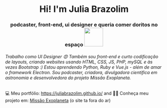 <h1 align="center">Hi! I'm Julia Brazolim</h1>

<!-- <p align="center">
  <img width="350" src="https://user-images.githubusercontent.com/13179312/92413291-c508e580-f125-11ea-80eb-394bab9e01cd.gif">
</p> -->

<h3 align="center"> podcaster, front-end, ui designer e queria comer doritos no espaço <img src="https://user-images.githubusercontent.com/13179312/92411290-a3a3fb80-f11d-11ea-884c-3c2a4aeeebe6.gif" width="60"></h3>

###### Trabalho como UI Designer 😍 Também sou front-end e curto codificação de layouts, criando websites usando HTML, CSS, JS, PHP, mySQL e às vezes Bootstrap :) Estou aprendendo Python, Ruby e Vue.js - além de amar o framework Electron. Sou podcaster, criadora, divulgadora científica em astronomia e desenvolvedora do projeto Missão Exoplaneta.

💻 Meu portfólio: <a href="https://juliabrazolim.github.io/">https://juliabrazolim.github.io/</a> and 
🌙🔭 Conheça meu projeto em: <a href="https://www.missaoexoplaneta.com.br/">Missão Exoplaneta<a> (o site ta fora do ar)
